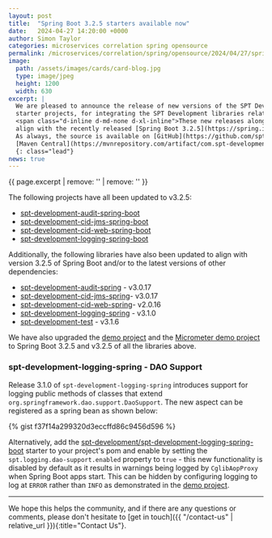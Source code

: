 ```yaml
---
layout: post
title:  "Spring Boot 3.2.5 starters available now"
date:   2024-04-27 14:20:00 +0000
author: Simon Taylor
categories: microservices correlation spring opensource
permalink: /microservices/correlation/spring/opensource/2024/04/27/spring-boot-3-2-5-starters-available-now
image:
  path: /assets/images/cards/card-blog.jpg
  type: image/jpeg
  height: 1200
  width: 630
excerpt: |
  We are pleased to announce the release of new versions of the SPT Development [Spring Boot](https://spring.io/projects/spring-boot){: target="_blank"} 
  starter projects, for integrating the SPT Development libraries related to correlation IDs, logging and auditing, into Spring Boot applications. 
  <span class="d-inline d-md-none d-xl-inline">These new releases along with new releases of some of the projects they relate to, have been updated to 
  align with the recently released [Spring Boot 3.2.5](https://spring.io/blog/2024/04/18/spring-boot-3-2-5-available-now){: target="_blank" }. 
  As always, the source is available on [GitHub](https://github.com/spt-development) and the artifacts are also available in
  [Maven Central](https://mvnrepository.com/artifact/com.spt-development) for easy inclusion in your own <em>Java</em> projects.</span>
  {: class="lead"}
news: true
---
```

{{ page.excerpt | remove: '<span class="d-inline d-md-none d-xl-inline">' | remove: '</span>' }}

The following projects have all been updated to v3.2.5:

* [spt-development-audit-spring-boot](https://github.com/spt-development/spt-development-audit-spring-boot)
* [spt-development-cid-jms-spring-boot](https://github.com/spt-development/spt-development-cid-jms-spring-boot)
* [spt-development-cid-web-spring-boot](https://github.com/spt-development/spt-development-cid-web-spring-boot)
* [spt-development-logging-spring-boot](https://github.com/spt-development/spt-development-logging-spring-boot)

Additionally, the following libraries have also been updated to align with version 3.2.5 of Spring Boot and/or to the latest versions of other 
dependencies:

* [spt-development-audit-spring](https://github.com/spt-development/spt-development-audit-spring) - v3.0.17
* [spt-development-cid-jms-spring](https://github.com/spt-development/spt-development-cid-jms-spring)- v3.0.17
* [spt-development-cid-web-spring](https://github.com/spt-development/spt-development-cid-web-spring)- v2.0.16
* [spt-development-logging-spring](https://github.com/spt-development/spt-development-logging-spring) - v3.1.0
* [spt-development-test](https://github.com/spt-development/spt-development-test) - v3.1.6

We have also upgraded the [demo project](https://github.com/spt-development/spt-development-demo) and the 
[Micrometer demo project](https://github.com/spt-development/spt-development-micrometer-tracing-demo) to Spring Boot 3.2.5 and v3.2.5 of all the libraries above.

### spt-development-logging-spring - DAO Support

Release 3.1.0 of `spt-development-logging-spring` introduces support for logging public methods of classes that extend `org.springframework.dao.support.DaoSupport`.
The new aspect can be registered as a spring bean as shown below:

{% gist f37f14a299320d3eccffd86c9456d596 %}

Alternatively, add the [spt-development/spt-development-logging-spring-boot](https://github.com/spt-development/spt-development-logging-spring-boot)
starter to your project's pom and enable by setting the `spt.logging.dao-support.enabled` property to `true` - this new functionality is disabled by
default as it results in warnings being logged by  `CglibAopProxy` when Spring Boot apps start. This can be hidden by configuring logging to log at
`ERROR` rather than `INFO` as demonstrated in the 
[demo project](https://github.com/spt-development/spt-development-demo/blob/main/src/test/resources/logback-test.xml).

---

We hope this helps the community, and if there are any questions or comments, please don't hesitate to [get in touch]({{ "/contact-us" | relative_url }}){:title="Contact Us"}.
